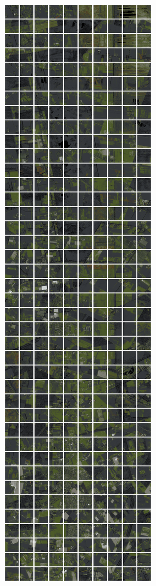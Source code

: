 <html>
<div>
<img src="https://github.com/HakkaTjakka/NL_TILE_MAP/blob/main/18/625/-1027/r.6250.-10270.png" height="44" width="44">
<img src="https://github.com/HakkaTjakka/NL_TILE_MAP/blob/main/18/625/-1027/r.6251.-10270.png" height="44" width="44">
<img src="https://github.com/HakkaTjakka/NL_TILE_MAP/blob/main/18/625/-1027/r.6252.-10270.png" height="44" width="44">
<img src="https://github.com/HakkaTjakka/NL_TILE_MAP/blob/main/18/625/-1027/r.6253.-10270.png" height="44" width="44">
<img src="https://github.com/HakkaTjakka/NL_TILE_MAP/blob/main/18/625/-1027/r.6254.-10270.png" height="44" width="44">
<img src="https://github.com/HakkaTjakka/NL_TILE_MAP/blob/main/18/625/-1027/r.6255.-10270.png" height="44" width="44">
<img src="https://github.com/HakkaTjakka/NL_TILE_MAP/blob/main/18/625/-1027/r.6256.-10270.png" height="44" width="44">
<img src="https://github.com/HakkaTjakka/NL_TILE_MAP/blob/main/18/625/-1027/r.6257.-10270.png" height="44" width="44">
<img src="https://github.com/HakkaTjakka/NL_TILE_MAP/blob/main/18/625/-1027/r.6258.-10270.png" height="44" width="44">
<img src="https://github.com/HakkaTjakka/NL_TILE_MAP/blob/main/18/625/-1027/r.6259.-10270.png" height="44" width="44">
<img src="https://github.com/HakkaTjakka/NL_TILE_MAP/blob/main/18/626/-1027/r.6260.-10270.png" height="44" width="44">
<img src="https://github.com/HakkaTjakka/NL_TILE_MAP/blob/main/18/626/-1027/r.6261.-10270.png" height="44" width="44">
<img src="https://github.com/HakkaTjakka/NL_TILE_MAP/blob/main/18/626/-1027/r.6262.-10270.png" height="44" width="44">
<img src="https://github.com/HakkaTjakka/NL_TILE_MAP/blob/main/18/626/-1027/r.6263.-10270.png" height="44" width="44">
<img src="https://github.com/HakkaTjakka/NL_TILE_MAP/blob/main/18/626/-1027/r.6264.-10270.png" height="44" width="44">
<img src="https://github.com/HakkaTjakka/NL_TILE_MAP/blob/main/18/626/-1027/r.6265.-10270.png" height="44" width="44">
<img src="https://github.com/HakkaTjakka/NL_TILE_MAP/blob/main/18/626/-1027/r.6266.-10270.png" height="44" width="44">
<img src="https://github.com/HakkaTjakka/NL_TILE_MAP/blob/main/18/626/-1027/r.6267.-10270.png" height="44" width="44">
<img src="https://github.com/HakkaTjakka/NL_TILE_MAP/blob/main/18/626/-1027/r.6268.-10270.png" height="44" width="44">
<img src="https://github.com/HakkaTjakka/NL_TILE_MAP/blob/main/18/626/-1027/r.6269.-10270.png" height="44" width="44">
<br>
<img src="https://github.com/HakkaTjakka/NL_TILE_MAP/blob/main/18/625/-1027/r.6250.-10269.png" height="44" width="44">
<img src="https://github.com/HakkaTjakka/NL_TILE_MAP/blob/main/18/625/-1027/r.6251.-10269.png" height="44" width="44">
<img src="https://github.com/HakkaTjakka/NL_TILE_MAP/blob/main/18/625/-1027/r.6252.-10269.png" height="44" width="44">
<img src="https://github.com/HakkaTjakka/NL_TILE_MAP/blob/main/18/625/-1027/r.6253.-10269.png" height="44" width="44">
<img src="https://github.com/HakkaTjakka/NL_TILE_MAP/blob/main/18/625/-1027/r.6254.-10269.png" height="44" width="44">
<img src="https://github.com/HakkaTjakka/NL_TILE_MAP/blob/main/18/625/-1027/r.6255.-10269.png" height="44" width="44">
<img src="https://github.com/HakkaTjakka/NL_TILE_MAP/blob/main/18/625/-1027/r.6256.-10269.png" height="44" width="44">
<img src="https://github.com/HakkaTjakka/NL_TILE_MAP/blob/main/18/625/-1027/r.6257.-10269.png" height="44" width="44">
<img src="https://github.com/HakkaTjakka/NL_TILE_MAP/blob/main/18/625/-1027/r.6258.-10269.png" height="44" width="44">
<img src="https://github.com/HakkaTjakka/NL_TILE_MAP/blob/main/18/625/-1027/r.6259.-10269.png" height="44" width="44">
<img src="https://github.com/HakkaTjakka/NL_TILE_MAP/blob/main/18/626/-1027/r.6260.-10269.png" height="44" width="44">
<img src="https://github.com/HakkaTjakka/NL_TILE_MAP/blob/main/18/626/-1027/r.6261.-10269.png" height="44" width="44">
<img src="https://github.com/HakkaTjakka/NL_TILE_MAP/blob/main/18/626/-1027/r.6262.-10269.png" height="44" width="44">
<img src="https://github.com/HakkaTjakka/NL_TILE_MAP/blob/main/18/626/-1027/r.6263.-10269.png" height="44" width="44">
<img src="https://github.com/HakkaTjakka/NL_TILE_MAP/blob/main/18/626/-1027/r.6264.-10269.png" height="44" width="44">
<img src="https://github.com/HakkaTjakka/NL_TILE_MAP/blob/main/18/626/-1027/r.6265.-10269.png" height="44" width="44">
<img src="https://github.com/HakkaTjakka/NL_TILE_MAP/blob/main/18/626/-1027/r.6266.-10269.png" height="44" width="44">
<img src="https://github.com/HakkaTjakka/NL_TILE_MAP/blob/main/18/626/-1027/r.6267.-10269.png" height="44" width="44">
<img src="https://github.com/HakkaTjakka/NL_TILE_MAP/blob/main/18/626/-1027/r.6268.-10269.png" height="44" width="44">
<img src="https://github.com/HakkaTjakka/NL_TILE_MAP/blob/main/18/626/-1027/r.6269.-10269.png" height="44" width="44">
<br>
<img src="https://github.com/HakkaTjakka/NL_TILE_MAP/blob/main/18/625/-1027/r.6250.-10268.png" height="44" width="44">
<img src="https://github.com/HakkaTjakka/NL_TILE_MAP/blob/main/18/625/-1027/r.6251.-10268.png" height="44" width="44">
<img src="https://github.com/HakkaTjakka/NL_TILE_MAP/blob/main/18/625/-1027/r.6252.-10268.png" height="44" width="44">
<img src="https://github.com/HakkaTjakka/NL_TILE_MAP/blob/main/18/625/-1027/r.6253.-10268.png" height="44" width="44">
<img src="https://github.com/HakkaTjakka/NL_TILE_MAP/blob/main/18/625/-1027/r.6254.-10268.png" height="44" width="44">
<img src="https://github.com/HakkaTjakka/NL_TILE_MAP/blob/main/18/625/-1027/r.6255.-10268.png" height="44" width="44">
<img src="https://github.com/HakkaTjakka/NL_TILE_MAP/blob/main/18/625/-1027/r.6256.-10268.png" height="44" width="44">
<img src="https://github.com/HakkaTjakka/NL_TILE_MAP/blob/main/18/625/-1027/r.6257.-10268.png" height="44" width="44">
<img src="https://github.com/HakkaTjakka/NL_TILE_MAP/blob/main/18/625/-1027/r.6258.-10268.png" height="44" width="44">
<img src="https://github.com/HakkaTjakka/NL_TILE_MAP/blob/main/18/625/-1027/r.6259.-10268.png" height="44" width="44">
<img src="https://github.com/HakkaTjakka/NL_TILE_MAP/blob/main/18/626/-1027/r.6260.-10268.png" height="44" width="44">
<img src="https://github.com/HakkaTjakka/NL_TILE_MAP/blob/main/18/626/-1027/r.6261.-10268.png" height="44" width="44">
<img src="https://github.com/HakkaTjakka/NL_TILE_MAP/blob/main/18/626/-1027/r.6262.-10268.png" height="44" width="44">
<img src="https://github.com/HakkaTjakka/NL_TILE_MAP/blob/main/18/626/-1027/r.6263.-10268.png" height="44" width="44">
<img src="https://github.com/HakkaTjakka/NL_TILE_MAP/blob/main/18/626/-1027/r.6264.-10268.png" height="44" width="44">
<img src="https://github.com/HakkaTjakka/NL_TILE_MAP/blob/main/18/626/-1027/r.6265.-10268.png" height="44" width="44">
<img src="https://github.com/HakkaTjakka/NL_TILE_MAP/blob/main/18/626/-1027/r.6266.-10268.png" height="44" width="44">
<img src="https://github.com/HakkaTjakka/NL_TILE_MAP/blob/main/18/626/-1027/r.6267.-10268.png" height="44" width="44">
<img src="https://github.com/HakkaTjakka/NL_TILE_MAP/blob/main/18/626/-1027/r.6268.-10268.png" height="44" width="44">
<img src="https://github.com/HakkaTjakka/NL_TILE_MAP/blob/main/18/626/-1027/r.6269.-10268.png" height="44" width="44">
<br>
<img src="https://github.com/HakkaTjakka/NL_TILE_MAP/blob/main/18/625/-1027/r.6250.-10267.png" height="44" width="44">
<img src="https://github.com/HakkaTjakka/NL_TILE_MAP/blob/main/18/625/-1027/r.6251.-10267.png" height="44" width="44">
<img src="https://github.com/HakkaTjakka/NL_TILE_MAP/blob/main/18/625/-1027/r.6252.-10267.png" height="44" width="44">
<img src="https://github.com/HakkaTjakka/NL_TILE_MAP/blob/main/18/625/-1027/r.6253.-10267.png" height="44" width="44">
<img src="https://github.com/HakkaTjakka/NL_TILE_MAP/blob/main/18/625/-1027/r.6254.-10267.png" height="44" width="44">
<img src="https://github.com/HakkaTjakka/NL_TILE_MAP/blob/main/18/625/-1027/r.6255.-10267.png" height="44" width="44">
<img src="https://github.com/HakkaTjakka/NL_TILE_MAP/blob/main/18/625/-1027/r.6256.-10267.png" height="44" width="44">
<img src="https://github.com/HakkaTjakka/NL_TILE_MAP/blob/main/18/625/-1027/r.6257.-10267.png" height="44" width="44">
<img src="https://github.com/HakkaTjakka/NL_TILE_MAP/blob/main/18/625/-1027/r.6258.-10267.png" height="44" width="44">
<img src="https://github.com/HakkaTjakka/NL_TILE_MAP/blob/main/18/625/-1027/r.6259.-10267.png" height="44" width="44">
<img src="https://github.com/HakkaTjakka/NL_TILE_MAP/blob/main/18/626/-1027/r.6260.-10267.png" height="44" width="44">
<img src="https://github.com/HakkaTjakka/NL_TILE_MAP/blob/main/18/626/-1027/r.6261.-10267.png" height="44" width="44">
<img src="https://github.com/HakkaTjakka/NL_TILE_MAP/blob/main/18/626/-1027/r.6262.-10267.png" height="44" width="44">
<img src="https://github.com/HakkaTjakka/NL_TILE_MAP/blob/main/18/626/-1027/r.6263.-10267.png" height="44" width="44">
<img src="https://github.com/HakkaTjakka/NL_TILE_MAP/blob/main/18/626/-1027/r.6264.-10267.png" height="44" width="44">
<img src="https://github.com/HakkaTjakka/NL_TILE_MAP/blob/main/18/626/-1027/r.6265.-10267.png" height="44" width="44">
<img src="https://github.com/HakkaTjakka/NL_TILE_MAP/blob/main/18/626/-1027/r.6266.-10267.png" height="44" width="44">
<img src="https://github.com/HakkaTjakka/NL_TILE_MAP/blob/main/18/626/-1027/r.6267.-10267.png" height="44" width="44">
<img src="https://github.com/HakkaTjakka/NL_TILE_MAP/blob/main/18/626/-1027/r.6268.-10267.png" height="44" width="44">
<img src="https://github.com/HakkaTjakka/NL_TILE_MAP/blob/main/18/626/-1027/r.6269.-10267.png" height="44" width="44">
<br>
<img src="https://github.com/HakkaTjakka/NL_TILE_MAP/blob/main/18/625/-1027/r.6250.-10266.png" height="44" width="44">
<img src="https://github.com/HakkaTjakka/NL_TILE_MAP/blob/main/18/625/-1027/r.6251.-10266.png" height="44" width="44">
<img src="https://github.com/HakkaTjakka/NL_TILE_MAP/blob/main/18/625/-1027/r.6252.-10266.png" height="44" width="44">
<img src="https://github.com/HakkaTjakka/NL_TILE_MAP/blob/main/18/625/-1027/r.6253.-10266.png" height="44" width="44">
<img src="https://github.com/HakkaTjakka/NL_TILE_MAP/blob/main/18/625/-1027/r.6254.-10266.png" height="44" width="44">
<img src="https://github.com/HakkaTjakka/NL_TILE_MAP/blob/main/18/625/-1027/r.6255.-10266.png" height="44" width="44">
<img src="https://github.com/HakkaTjakka/NL_TILE_MAP/blob/main/18/625/-1027/r.6256.-10266.png" height="44" width="44">
<img src="https://github.com/HakkaTjakka/NL_TILE_MAP/blob/main/18/625/-1027/r.6257.-10266.png" height="44" width="44">
<img src="https://github.com/HakkaTjakka/NL_TILE_MAP/blob/main/18/625/-1027/r.6258.-10266.png" height="44" width="44">
<img src="https://github.com/HakkaTjakka/NL_TILE_MAP/blob/main/18/625/-1027/r.6259.-10266.png" height="44" width="44">
<img src="https://github.com/HakkaTjakka/NL_TILE_MAP/blob/main/18/626/-1027/r.6260.-10266.png" height="44" width="44">
<img src="https://github.com/HakkaTjakka/NL_TILE_MAP/blob/main/18/626/-1027/r.6261.-10266.png" height="44" width="44">
<img src="https://github.com/HakkaTjakka/NL_TILE_MAP/blob/main/18/626/-1027/r.6262.-10266.png" height="44" width="44">
<img src="https://github.com/HakkaTjakka/NL_TILE_MAP/blob/main/18/626/-1027/r.6263.-10266.png" height="44" width="44">
<img src="https://github.com/HakkaTjakka/NL_TILE_MAP/blob/main/18/626/-1027/r.6264.-10266.png" height="44" width="44">
<img src="https://github.com/HakkaTjakka/NL_TILE_MAP/blob/main/18/626/-1027/r.6265.-10266.png" height="44" width="44">
<img src="https://github.com/HakkaTjakka/NL_TILE_MAP/blob/main/18/626/-1027/r.6266.-10266.png" height="44" width="44">
<img src="https://github.com/HakkaTjakka/NL_TILE_MAP/blob/main/18/626/-1027/r.6267.-10266.png" height="44" width="44">
<img src="https://github.com/HakkaTjakka/NL_TILE_MAP/blob/main/18/626/-1027/r.6268.-10266.png" height="44" width="44">
<img src="https://github.com/HakkaTjakka/NL_TILE_MAP/blob/main/18/626/-1027/r.6269.-10266.png" height="44" width="44">
<br>
<img src="https://github.com/HakkaTjakka/NL_TILE_MAP/blob/main/18/625/-1027/r.6250.-10265.png" height="44" width="44">
<img src="https://github.com/HakkaTjakka/NL_TILE_MAP/blob/main/18/625/-1027/r.6251.-10265.png" height="44" width="44">
<img src="https://github.com/HakkaTjakka/NL_TILE_MAP/blob/main/18/625/-1027/r.6252.-10265.png" height="44" width="44">
<img src="https://github.com/HakkaTjakka/NL_TILE_MAP/blob/main/18/625/-1027/r.6253.-10265.png" height="44" width="44">
<img src="https://github.com/HakkaTjakka/NL_TILE_MAP/blob/main/18/625/-1027/r.6254.-10265.png" height="44" width="44">
<img src="https://github.com/HakkaTjakka/NL_TILE_MAP/blob/main/18/625/-1027/r.6255.-10265.png" height="44" width="44">
<img src="https://github.com/HakkaTjakka/NL_TILE_MAP/blob/main/18/625/-1027/r.6256.-10265.png" height="44" width="44">
<img src="https://github.com/HakkaTjakka/NL_TILE_MAP/blob/main/18/625/-1027/r.6257.-10265.png" height="44" width="44">
<img src="https://github.com/HakkaTjakka/NL_TILE_MAP/blob/main/18/625/-1027/r.6258.-10265.png" height="44" width="44">
<img src="https://github.com/HakkaTjakka/NL_TILE_MAP/blob/main/18/625/-1027/r.6259.-10265.png" height="44" width="44">
<img src="https://github.com/HakkaTjakka/NL_TILE_MAP/blob/main/18/626/-1027/r.6260.-10265.png" height="44" width="44">
<img src="https://github.com/HakkaTjakka/NL_TILE_MAP/blob/main/18/626/-1027/r.6261.-10265.png" height="44" width="44">
<img src="https://github.com/HakkaTjakka/NL_TILE_MAP/blob/main/18/626/-1027/r.6262.-10265.png" height="44" width="44">
<img src="https://github.com/HakkaTjakka/NL_TILE_MAP/blob/main/18/626/-1027/r.6263.-10265.png" height="44" width="44">
<img src="https://github.com/HakkaTjakka/NL_TILE_MAP/blob/main/18/626/-1027/r.6264.-10265.png" height="44" width="44">
<img src="https://github.com/HakkaTjakka/NL_TILE_MAP/blob/main/18/626/-1027/r.6265.-10265.png" height="44" width="44">
<img src="https://github.com/HakkaTjakka/NL_TILE_MAP/blob/main/18/626/-1027/r.6266.-10265.png" height="44" width="44">
<img src="https://github.com/HakkaTjakka/NL_TILE_MAP/blob/main/18/626/-1027/r.6267.-10265.png" height="44" width="44">
<img src="https://github.com/HakkaTjakka/NL_TILE_MAP/blob/main/18/626/-1027/r.6268.-10265.png" height="44" width="44">
<img src="https://github.com/HakkaTjakka/NL_TILE_MAP/blob/main/18/626/-1027/r.6269.-10265.png" height="44" width="44">
<br>
<img src="https://github.com/HakkaTjakka/NL_TILE_MAP/blob/main/18/625/-1027/r.6250.-10264.png" height="44" width="44">
<img src="https://github.com/HakkaTjakka/NL_TILE_MAP/blob/main/18/625/-1027/r.6251.-10264.png" height="44" width="44">
<img src="https://github.com/HakkaTjakka/NL_TILE_MAP/blob/main/18/625/-1027/r.6252.-10264.png" height="44" width="44">
<img src="https://github.com/HakkaTjakka/NL_TILE_MAP/blob/main/18/625/-1027/r.6253.-10264.png" height="44" width="44">
<img src="https://github.com/HakkaTjakka/NL_TILE_MAP/blob/main/18/625/-1027/r.6254.-10264.png" height="44" width="44">
<img src="https://github.com/HakkaTjakka/NL_TILE_MAP/blob/main/18/625/-1027/r.6255.-10264.png" height="44" width="44">
<img src="https://github.com/HakkaTjakka/NL_TILE_MAP/blob/main/18/625/-1027/r.6256.-10264.png" height="44" width="44">
<img src="https://github.com/HakkaTjakka/NL_TILE_MAP/blob/main/18/625/-1027/r.6257.-10264.png" height="44" width="44">
<img src="https://github.com/HakkaTjakka/NL_TILE_MAP/blob/main/18/625/-1027/r.6258.-10264.png" height="44" width="44">
<img src="https://github.com/HakkaTjakka/NL_TILE_MAP/blob/main/18/625/-1027/r.6259.-10264.png" height="44" width="44">
<img src="https://github.com/HakkaTjakka/NL_TILE_MAP/blob/main/18/626/-1027/r.6260.-10264.png" height="44" width="44">
<img src="https://github.com/HakkaTjakka/NL_TILE_MAP/blob/main/18/626/-1027/r.6261.-10264.png" height="44" width="44">
<img src="https://github.com/HakkaTjakka/NL_TILE_MAP/blob/main/18/626/-1027/r.6262.-10264.png" height="44" width="44">
<img src="https://github.com/HakkaTjakka/NL_TILE_MAP/blob/main/18/626/-1027/r.6263.-10264.png" height="44" width="44">
<img src="https://github.com/HakkaTjakka/NL_TILE_MAP/blob/main/18/626/-1027/r.6264.-10264.png" height="44" width="44">
<img src="https://github.com/HakkaTjakka/NL_TILE_MAP/blob/main/18/626/-1027/r.6265.-10264.png" height="44" width="44">
<img src="https://github.com/HakkaTjakka/NL_TILE_MAP/blob/main/18/626/-1027/r.6266.-10264.png" height="44" width="44">
<img src="https://github.com/HakkaTjakka/NL_TILE_MAP/blob/main/18/626/-1027/r.6267.-10264.png" height="44" width="44">
<img src="https://github.com/HakkaTjakka/NL_TILE_MAP/blob/main/18/626/-1027/r.6268.-10264.png" height="44" width="44">
<img src="https://github.com/HakkaTjakka/NL_TILE_MAP/blob/main/18/626/-1027/r.6269.-10264.png" height="44" width="44">
<br>
<img src="https://github.com/HakkaTjakka/NL_TILE_MAP/blob/main/18/625/-1027/r.6250.-10263.png" height="44" width="44">
<img src="https://github.com/HakkaTjakka/NL_TILE_MAP/blob/main/18/625/-1027/r.6251.-10263.png" height="44" width="44">
<img src="https://github.com/HakkaTjakka/NL_TILE_MAP/blob/main/18/625/-1027/r.6252.-10263.png" height="44" width="44">
<img src="https://github.com/HakkaTjakka/NL_TILE_MAP/blob/main/18/625/-1027/r.6253.-10263.png" height="44" width="44">
<img src="https://github.com/HakkaTjakka/NL_TILE_MAP/blob/main/18/625/-1027/r.6254.-10263.png" height="44" width="44">
<img src="https://github.com/HakkaTjakka/NL_TILE_MAP/blob/main/18/625/-1027/r.6255.-10263.png" height="44" width="44">
<img src="https://github.com/HakkaTjakka/NL_TILE_MAP/blob/main/18/625/-1027/r.6256.-10263.png" height="44" width="44">
<img src="https://github.com/HakkaTjakka/NL_TILE_MAP/blob/main/18/625/-1027/r.6257.-10263.png" height="44" width="44">
<img src="https://github.com/HakkaTjakka/NL_TILE_MAP/blob/main/18/625/-1027/r.6258.-10263.png" height="44" width="44">
<img src="https://github.com/HakkaTjakka/NL_TILE_MAP/blob/main/18/625/-1027/r.6259.-10263.png" height="44" width="44">
<img src="https://github.com/HakkaTjakka/NL_TILE_MAP/blob/main/18/626/-1027/r.6260.-10263.png" height="44" width="44">
<img src="https://github.com/HakkaTjakka/NL_TILE_MAP/blob/main/18/626/-1027/r.6261.-10263.png" height="44" width="44">
<img src="https://github.com/HakkaTjakka/NL_TILE_MAP/blob/main/18/626/-1027/r.6262.-10263.png" height="44" width="44">
<img src="https://github.com/HakkaTjakka/NL_TILE_MAP/blob/main/18/626/-1027/r.6263.-10263.png" height="44" width="44">
<img src="https://github.com/HakkaTjakka/NL_TILE_MAP/blob/main/18/626/-1027/r.6264.-10263.png" height="44" width="44">
<img src="https://github.com/HakkaTjakka/NL_TILE_MAP/blob/main/18/626/-1027/r.6265.-10263.png" height="44" width="44">
<img src="https://github.com/HakkaTjakka/NL_TILE_MAP/blob/main/18/626/-1027/r.6266.-10263.png" height="44" width="44">
<img src="https://github.com/HakkaTjakka/NL_TILE_MAP/blob/main/18/626/-1027/r.6267.-10263.png" height="44" width="44">
<img src="https://github.com/HakkaTjakka/NL_TILE_MAP/blob/main/18/626/-1027/r.6268.-10263.png" height="44" width="44">
<img src="https://github.com/HakkaTjakka/NL_TILE_MAP/blob/main/18/626/-1027/r.6269.-10263.png" height="44" width="44">
<br>
<img src="https://github.com/HakkaTjakka/NL_TILE_MAP/blob/main/18/625/-1027/r.6250.-10262.png" height="44" width="44">
<img src="https://github.com/HakkaTjakka/NL_TILE_MAP/blob/main/18/625/-1027/r.6251.-10262.png" height="44" width="44">
<img src="https://github.com/HakkaTjakka/NL_TILE_MAP/blob/main/18/625/-1027/r.6252.-10262.png" height="44" width="44">
<img src="https://github.com/HakkaTjakka/NL_TILE_MAP/blob/main/18/625/-1027/r.6253.-10262.png" height="44" width="44">
<img src="https://github.com/HakkaTjakka/NL_TILE_MAP/blob/main/18/625/-1027/r.6254.-10262.png" height="44" width="44">
<img src="https://github.com/HakkaTjakka/NL_TILE_MAP/blob/main/18/625/-1027/r.6255.-10262.png" height="44" width="44">
<img src="https://github.com/HakkaTjakka/NL_TILE_MAP/blob/main/18/625/-1027/r.6256.-10262.png" height="44" width="44">
<img src="https://github.com/HakkaTjakka/NL_TILE_MAP/blob/main/18/625/-1027/r.6257.-10262.png" height="44" width="44">
<img src="https://github.com/HakkaTjakka/NL_TILE_MAP/blob/main/18/625/-1027/r.6258.-10262.png" height="44" width="44">
<img src="https://github.com/HakkaTjakka/NL_TILE_MAP/blob/main/18/625/-1027/r.6259.-10262.png" height="44" width="44">
<img src="https://github.com/HakkaTjakka/NL_TILE_MAP/blob/main/18/626/-1027/r.6260.-10262.png" height="44" width="44">
<img src="https://github.com/HakkaTjakka/NL_TILE_MAP/blob/main/18/626/-1027/r.6261.-10262.png" height="44" width="44">
<img src="https://github.com/HakkaTjakka/NL_TILE_MAP/blob/main/18/626/-1027/r.6262.-10262.png" height="44" width="44">
<img src="https://github.com/HakkaTjakka/NL_TILE_MAP/blob/main/18/626/-1027/r.6263.-10262.png" height="44" width="44">
<img src="https://github.com/HakkaTjakka/NL_TILE_MAP/blob/main/18/626/-1027/r.6264.-10262.png" height="44" width="44">
<img src="https://github.com/HakkaTjakka/NL_TILE_MAP/blob/main/18/626/-1027/r.6265.-10262.png" height="44" width="44">
<img src="https://github.com/HakkaTjakka/NL_TILE_MAP/blob/main/18/626/-1027/r.6266.-10262.png" height="44" width="44">
<img src="https://github.com/HakkaTjakka/NL_TILE_MAP/blob/main/18/626/-1027/r.6267.-10262.png" height="44" width="44">
<img src="https://github.com/HakkaTjakka/NL_TILE_MAP/blob/main/18/626/-1027/r.6268.-10262.png" height="44" width="44">
<img src="https://github.com/HakkaTjakka/NL_TILE_MAP/blob/main/18/626/-1027/r.6269.-10262.png" height="44" width="44">
<br>
<img src="https://github.com/HakkaTjakka/NL_TILE_MAP/blob/main/18/625/-1027/r.6250.-10261.png" height="44" width="44">
<img src="https://github.com/HakkaTjakka/NL_TILE_MAP/blob/main/18/625/-1027/r.6251.-10261.png" height="44" width="44">
<img src="https://github.com/HakkaTjakka/NL_TILE_MAP/blob/main/18/625/-1027/r.6252.-10261.png" height="44" width="44">
<img src="https://github.com/HakkaTjakka/NL_TILE_MAP/blob/main/18/625/-1027/r.6253.-10261.png" height="44" width="44">
<img src="https://github.com/HakkaTjakka/NL_TILE_MAP/blob/main/18/625/-1027/r.6254.-10261.png" height="44" width="44">
<img src="https://github.com/HakkaTjakka/NL_TILE_MAP/blob/main/18/625/-1027/r.6255.-10261.png" height="44" width="44">
<img src="https://github.com/HakkaTjakka/NL_TILE_MAP/blob/main/18/625/-1027/r.6256.-10261.png" height="44" width="44">
<img src="https://github.com/HakkaTjakka/NL_TILE_MAP/blob/main/18/625/-1027/r.6257.-10261.png" height="44" width="44">
<img src="https://github.com/HakkaTjakka/NL_TILE_MAP/blob/main/18/625/-1027/r.6258.-10261.png" height="44" width="44">
<img src="https://github.com/HakkaTjakka/NL_TILE_MAP/blob/main/18/625/-1027/r.6259.-10261.png" height="44" width="44">
<img src="https://github.com/HakkaTjakka/NL_TILE_MAP/blob/main/18/626/-1027/r.6260.-10261.png" height="44" width="44">
<img src="https://github.com/HakkaTjakka/NL_TILE_MAP/blob/main/18/626/-1027/r.6261.-10261.png" height="44" width="44">
<img src="https://github.com/HakkaTjakka/NL_TILE_MAP/blob/main/18/626/-1027/r.6262.-10261.png" height="44" width="44">
<img src="https://github.com/HakkaTjakka/NL_TILE_MAP/blob/main/18/626/-1027/r.6263.-10261.png" height="44" width="44">
<img src="https://github.com/HakkaTjakka/NL_TILE_MAP/blob/main/18/626/-1027/r.6264.-10261.png" height="44" width="44">
<img src="https://github.com/HakkaTjakka/NL_TILE_MAP/blob/main/18/626/-1027/r.6265.-10261.png" height="44" width="44">
<img src="https://github.com/HakkaTjakka/NL_TILE_MAP/blob/main/18/626/-1027/r.6266.-10261.png" height="44" width="44">
<img src="https://github.com/HakkaTjakka/NL_TILE_MAP/blob/main/18/626/-1027/r.6267.-10261.png" height="44" width="44">
<img src="https://github.com/HakkaTjakka/NL_TILE_MAP/blob/main/18/626/-1027/r.6268.-10261.png" height="44" width="44">
<img src="https://github.com/HakkaTjakka/NL_TILE_MAP/blob/main/18/626/-1027/r.6269.-10261.png" height="44" width="44">
<br>
<img src="https://github.com/HakkaTjakka/NL_TILE_MAP/blob/main/18/625/-1026/r.6250.-10260.png" height="44" width="44">
<img src="https://github.com/HakkaTjakka/NL_TILE_MAP/blob/main/18/625/-1026/r.6251.-10260.png" height="44" width="44">
<img src="https://github.com/HakkaTjakka/NL_TILE_MAP/blob/main/18/625/-1026/r.6252.-10260.png" height="44" width="44">
<img src="https://github.com/HakkaTjakka/NL_TILE_MAP/blob/main/18/625/-1026/r.6253.-10260.png" height="44" width="44">
<img src="https://github.com/HakkaTjakka/NL_TILE_MAP/blob/main/18/625/-1026/r.6254.-10260.png" height="44" width="44">
<img src="https://github.com/HakkaTjakka/NL_TILE_MAP/blob/main/18/625/-1026/r.6255.-10260.png" height="44" width="44">
<img src="https://github.com/HakkaTjakka/NL_TILE_MAP/blob/main/18/625/-1026/r.6256.-10260.png" height="44" width="44">
<img src="https://github.com/HakkaTjakka/NL_TILE_MAP/blob/main/18/625/-1026/r.6257.-10260.png" height="44" width="44">
<img src="https://github.com/HakkaTjakka/NL_TILE_MAP/blob/main/18/625/-1026/r.6258.-10260.png" height="44" width="44">
<img src="https://github.com/HakkaTjakka/NL_TILE_MAP/blob/main/18/625/-1026/r.6259.-10260.png" height="44" width="44">
<img src="https://github.com/HakkaTjakka/NL_TILE_MAP/blob/main/18/626/-1026/r.6260.-10260.png" height="44" width="44">
<img src="https://github.com/HakkaTjakka/NL_TILE_MAP/blob/main/18/626/-1026/r.6261.-10260.png" height="44" width="44">
<img src="https://github.com/HakkaTjakka/NL_TILE_MAP/blob/main/18/626/-1026/r.6262.-10260.png" height="44" width="44">
<img src="https://github.com/HakkaTjakka/NL_TILE_MAP/blob/main/18/626/-1026/r.6263.-10260.png" height="44" width="44">
<img src="https://github.com/HakkaTjakka/NL_TILE_MAP/blob/main/18/626/-1026/r.6264.-10260.png" height="44" width="44">
<img src="https://github.com/HakkaTjakka/NL_TILE_MAP/blob/main/18/626/-1026/r.6265.-10260.png" height="44" width="44">
<img src="https://github.com/HakkaTjakka/NL_TILE_MAP/blob/main/18/626/-1026/r.6266.-10260.png" height="44" width="44">
<img src="https://github.com/HakkaTjakka/NL_TILE_MAP/blob/main/18/626/-1026/r.6267.-10260.png" height="44" width="44">
<img src="https://github.com/HakkaTjakka/NL_TILE_MAP/blob/main/18/626/-1026/r.6268.-10260.png" height="44" width="44">
<img src="https://github.com/HakkaTjakka/NL_TILE_MAP/blob/main/18/626/-1026/r.6269.-10260.png" height="44" width="44">
<br>
<img src="https://github.com/HakkaTjakka/NL_TILE_MAP/blob/main/18/625/-1026/r.6250.-10259.png" height="44" width="44">
<img src="https://github.com/HakkaTjakka/NL_TILE_MAP/blob/main/18/625/-1026/r.6251.-10259.png" height="44" width="44">
<img src="https://github.com/HakkaTjakka/NL_TILE_MAP/blob/main/18/625/-1026/r.6252.-10259.png" height="44" width="44">
<img src="https://github.com/HakkaTjakka/NL_TILE_MAP/blob/main/18/625/-1026/r.6253.-10259.png" height="44" width="44">
<img src="https://github.com/HakkaTjakka/NL_TILE_MAP/blob/main/18/625/-1026/r.6254.-10259.png" height="44" width="44">
<img src="https://github.com/HakkaTjakka/NL_TILE_MAP/blob/main/18/625/-1026/r.6255.-10259.png" height="44" width="44">
<img src="https://github.com/HakkaTjakka/NL_TILE_MAP/blob/main/18/625/-1026/r.6256.-10259.png" height="44" width="44">
<img src="https://github.com/HakkaTjakka/NL_TILE_MAP/blob/main/18/625/-1026/r.6257.-10259.png" height="44" width="44">
<img src="https://github.com/HakkaTjakka/NL_TILE_MAP/blob/main/18/625/-1026/r.6258.-10259.png" height="44" width="44">
<img src="https://github.com/HakkaTjakka/NL_TILE_MAP/blob/main/18/625/-1026/r.6259.-10259.png" height="44" width="44">
<img src="https://github.com/HakkaTjakka/NL_TILE_MAP/blob/main/18/626/-1026/r.6260.-10259.png" height="44" width="44">
<img src="https://github.com/HakkaTjakka/NL_TILE_MAP/blob/main/18/626/-1026/r.6261.-10259.png" height="44" width="44">
<img src="https://github.com/HakkaTjakka/NL_TILE_MAP/blob/main/18/626/-1026/r.6262.-10259.png" height="44" width="44">
<img src="https://github.com/HakkaTjakka/NL_TILE_MAP/blob/main/18/626/-1026/r.6263.-10259.png" height="44" width="44">
<img src="https://github.com/HakkaTjakka/NL_TILE_MAP/blob/main/18/626/-1026/r.6264.-10259.png" height="44" width="44">
<img src="https://github.com/HakkaTjakka/NL_TILE_MAP/blob/main/18/626/-1026/r.6265.-10259.png" height="44" width="44">
<img src="https://github.com/HakkaTjakka/NL_TILE_MAP/blob/main/18/626/-1026/r.6266.-10259.png" height="44" width="44">
<img src="https://github.com/HakkaTjakka/NL_TILE_MAP/blob/main/18/626/-1026/r.6267.-10259.png" height="44" width="44">
<img src="https://github.com/HakkaTjakka/NL_TILE_MAP/blob/main/18/626/-1026/r.6268.-10259.png" height="44" width="44">
<img src="https://github.com/HakkaTjakka/NL_TILE_MAP/blob/main/18/626/-1026/r.6269.-10259.png" height="44" width="44">
<br>
<img src="https://github.com/HakkaTjakka/NL_TILE_MAP/blob/main/18/625/-1026/r.6250.-10258.png" height="44" width="44">
<img src="https://github.com/HakkaTjakka/NL_TILE_MAP/blob/main/18/625/-1026/r.6251.-10258.png" height="44" width="44">
<img src="https://github.com/HakkaTjakka/NL_TILE_MAP/blob/main/18/625/-1026/r.6252.-10258.png" height="44" width="44">
<img src="https://github.com/HakkaTjakka/NL_TILE_MAP/blob/main/18/625/-1026/r.6253.-10258.png" height="44" width="44">
<img src="https://github.com/HakkaTjakka/NL_TILE_MAP/blob/main/18/625/-1026/r.6254.-10258.png" height="44" width="44">
<img src="https://github.com/HakkaTjakka/NL_TILE_MAP/blob/main/18/625/-1026/r.6255.-10258.png" height="44" width="44">
<img src="https://github.com/HakkaTjakka/NL_TILE_MAP/blob/main/18/625/-1026/r.6256.-10258.png" height="44" width="44">
<img src="https://github.com/HakkaTjakka/NL_TILE_MAP/blob/main/18/625/-1026/r.6257.-10258.png" height="44" width="44">
<img src="https://github.com/HakkaTjakka/NL_TILE_MAP/blob/main/18/625/-1026/r.6258.-10258.png" height="44" width="44">
<img src="https://github.com/HakkaTjakka/NL_TILE_MAP/blob/main/18/625/-1026/r.6259.-10258.png" height="44" width="44">
<img src="https://github.com/HakkaTjakka/NL_TILE_MAP/blob/main/18/626/-1026/r.6260.-10258.png" height="44" width="44">
<img src="https://github.com/HakkaTjakka/NL_TILE_MAP/blob/main/18/626/-1026/r.6261.-10258.png" height="44" width="44">
<img src="https://github.com/HakkaTjakka/NL_TILE_MAP/blob/main/18/626/-1026/r.6262.-10258.png" height="44" width="44">
<img src="https://github.com/HakkaTjakka/NL_TILE_MAP/blob/main/18/626/-1026/r.6263.-10258.png" height="44" width="44">
<img src="https://github.com/HakkaTjakka/NL_TILE_MAP/blob/main/18/626/-1026/r.6264.-10258.png" height="44" width="44">
<img src="https://github.com/HakkaTjakka/NL_TILE_MAP/blob/main/18/626/-1026/r.6265.-10258.png" height="44" width="44">
<img src="https://github.com/HakkaTjakka/NL_TILE_MAP/blob/main/18/626/-1026/r.6266.-10258.png" height="44" width="44">
<img src="https://github.com/HakkaTjakka/NL_TILE_MAP/blob/main/18/626/-1026/r.6267.-10258.png" height="44" width="44">
<img src="https://github.com/HakkaTjakka/NL_TILE_MAP/blob/main/18/626/-1026/r.6268.-10258.png" height="44" width="44">
<img src="https://github.com/HakkaTjakka/NL_TILE_MAP/blob/main/18/626/-1026/r.6269.-10258.png" height="44" width="44">
<br>
<img src="https://github.com/HakkaTjakka/NL_TILE_MAP/blob/main/18/625/-1026/r.6250.-10257.png" height="44" width="44">
<img src="https://github.com/HakkaTjakka/NL_TILE_MAP/blob/main/18/625/-1026/r.6251.-10257.png" height="44" width="44">
<img src="https://github.com/HakkaTjakka/NL_TILE_MAP/blob/main/18/625/-1026/r.6252.-10257.png" height="44" width="44">
<img src="https://github.com/HakkaTjakka/NL_TILE_MAP/blob/main/18/625/-1026/r.6253.-10257.png" height="44" width="44">
<img src="https://github.com/HakkaTjakka/NL_TILE_MAP/blob/main/18/625/-1026/r.6254.-10257.png" height="44" width="44">
<img src="https://github.com/HakkaTjakka/NL_TILE_MAP/blob/main/18/625/-1026/r.6255.-10257.png" height="44" width="44">
<img src="https://github.com/HakkaTjakka/NL_TILE_MAP/blob/main/18/625/-1026/r.6256.-10257.png" height="44" width="44">
<img src="https://github.com/HakkaTjakka/NL_TILE_MAP/blob/main/18/625/-1026/r.6257.-10257.png" height="44" width="44">
<img src="https://github.com/HakkaTjakka/NL_TILE_MAP/blob/main/18/625/-1026/r.6258.-10257.png" height="44" width="44">
<img src="https://github.com/HakkaTjakka/NL_TILE_MAP/blob/main/18/625/-1026/r.6259.-10257.png" height="44" width="44">
<img src="https://github.com/HakkaTjakka/NL_TILE_MAP/blob/main/18/626/-1026/r.6260.-10257.png" height="44" width="44">
<img src="https://github.com/HakkaTjakka/NL_TILE_MAP/blob/main/18/626/-1026/r.6261.-10257.png" height="44" width="44">
<img src="https://github.com/HakkaTjakka/NL_TILE_MAP/blob/main/18/626/-1026/r.6262.-10257.png" height="44" width="44">
<img src="https://github.com/HakkaTjakka/NL_TILE_MAP/blob/main/18/626/-1026/r.6263.-10257.png" height="44" width="44">
<img src="https://github.com/HakkaTjakka/NL_TILE_MAP/blob/main/18/626/-1026/r.6264.-10257.png" height="44" width="44">
<img src="https://github.com/HakkaTjakka/NL_TILE_MAP/blob/main/18/626/-1026/r.6265.-10257.png" height="44" width="44">
<img src="https://github.com/HakkaTjakka/NL_TILE_MAP/blob/main/18/626/-1026/r.6266.-10257.png" height="44" width="44">
<img src="https://github.com/HakkaTjakka/NL_TILE_MAP/blob/main/18/626/-1026/r.6267.-10257.png" height="44" width="44">
<img src="https://github.com/HakkaTjakka/NL_TILE_MAP/blob/main/18/626/-1026/r.6268.-10257.png" height="44" width="44">
<img src="https://github.com/HakkaTjakka/NL_TILE_MAP/blob/main/18/626/-1026/r.6269.-10257.png" height="44" width="44">
<br>
<img src="https://github.com/HakkaTjakka/NL_TILE_MAP/blob/main/18/625/-1026/r.6250.-10256.png" height="44" width="44">
<img src="https://github.com/HakkaTjakka/NL_TILE_MAP/blob/main/18/625/-1026/r.6251.-10256.png" height="44" width="44">
<img src="https://github.com/HakkaTjakka/NL_TILE_MAP/blob/main/18/625/-1026/r.6252.-10256.png" height="44" width="44">
<img src="https://github.com/HakkaTjakka/NL_TILE_MAP/blob/main/18/625/-1026/r.6253.-10256.png" height="44" width="44">
<img src="https://github.com/HakkaTjakka/NL_TILE_MAP/blob/main/18/625/-1026/r.6254.-10256.png" height="44" width="44">
<img src="https://github.com/HakkaTjakka/NL_TILE_MAP/blob/main/18/625/-1026/r.6255.-10256.png" height="44" width="44">
<img src="https://github.com/HakkaTjakka/NL_TILE_MAP/blob/main/18/625/-1026/r.6256.-10256.png" height="44" width="44">
<img src="https://github.com/HakkaTjakka/NL_TILE_MAP/blob/main/18/625/-1026/r.6257.-10256.png" height="44" width="44">
<img src="https://github.com/HakkaTjakka/NL_TILE_MAP/blob/main/18/625/-1026/r.6258.-10256.png" height="44" width="44">
<img src="https://github.com/HakkaTjakka/NL_TILE_MAP/blob/main/18/625/-1026/r.6259.-10256.png" height="44" width="44">
<img src="https://github.com/HakkaTjakka/NL_TILE_MAP/blob/main/18/626/-1026/r.6260.-10256.png" height="44" width="44">
<img src="https://github.com/HakkaTjakka/NL_TILE_MAP/blob/main/18/626/-1026/r.6261.-10256.png" height="44" width="44">
<img src="https://github.com/HakkaTjakka/NL_TILE_MAP/blob/main/18/626/-1026/r.6262.-10256.png" height="44" width="44">
<img src="https://github.com/HakkaTjakka/NL_TILE_MAP/blob/main/18/626/-1026/r.6263.-10256.png" height="44" width="44">
<img src="https://github.com/HakkaTjakka/NL_TILE_MAP/blob/main/18/626/-1026/r.6264.-10256.png" height="44" width="44">
<img src="https://github.com/HakkaTjakka/NL_TILE_MAP/blob/main/18/626/-1026/r.6265.-10256.png" height="44" width="44">
<img src="https://github.com/HakkaTjakka/NL_TILE_MAP/blob/main/18/626/-1026/r.6266.-10256.png" height="44" width="44">
<img src="https://github.com/HakkaTjakka/NL_TILE_MAP/blob/main/18/626/-1026/r.6267.-10256.png" height="44" width="44">
<img src="https://github.com/HakkaTjakka/NL_TILE_MAP/blob/main/18/626/-1026/r.6268.-10256.png" height="44" width="44">
<img src="https://github.com/HakkaTjakka/NL_TILE_MAP/blob/main/18/626/-1026/r.6269.-10256.png" height="44" width="44">
<br>
<img src="https://github.com/HakkaTjakka/NL_TILE_MAP/blob/main/18/625/-1026/r.6250.-10255.png" height="44" width="44">
<img src="https://github.com/HakkaTjakka/NL_TILE_MAP/blob/main/18/625/-1026/r.6251.-10255.png" height="44" width="44">
<img src="https://github.com/HakkaTjakka/NL_TILE_MAP/blob/main/18/625/-1026/r.6252.-10255.png" height="44" width="44">
<img src="https://github.com/HakkaTjakka/NL_TILE_MAP/blob/main/18/625/-1026/r.6253.-10255.png" height="44" width="44">
<img src="https://github.com/HakkaTjakka/NL_TILE_MAP/blob/main/18/625/-1026/r.6254.-10255.png" height="44" width="44">
<img src="https://github.com/HakkaTjakka/NL_TILE_MAP/blob/main/18/625/-1026/r.6255.-10255.png" height="44" width="44">
<img src="https://github.com/HakkaTjakka/NL_TILE_MAP/blob/main/18/625/-1026/r.6256.-10255.png" height="44" width="44">
<img src="https://github.com/HakkaTjakka/NL_TILE_MAP/blob/main/18/625/-1026/r.6257.-10255.png" height="44" width="44">
<img src="https://github.com/HakkaTjakka/NL_TILE_MAP/blob/main/18/625/-1026/r.6258.-10255.png" height="44" width="44">
<img src="https://github.com/HakkaTjakka/NL_TILE_MAP/blob/main/18/625/-1026/r.6259.-10255.png" height="44" width="44">
<img src="https://github.com/HakkaTjakka/NL_TILE_MAP/blob/main/18/626/-1026/r.6260.-10255.png" height="44" width="44">
<img src="https://github.com/HakkaTjakka/NL_TILE_MAP/blob/main/18/626/-1026/r.6261.-10255.png" height="44" width="44">
<img src="https://github.com/HakkaTjakka/NL_TILE_MAP/blob/main/18/626/-1026/r.6262.-10255.png" height="44" width="44">
<img src="https://github.com/HakkaTjakka/NL_TILE_MAP/blob/main/18/626/-1026/r.6263.-10255.png" height="44" width="44">
<img src="https://github.com/HakkaTjakka/NL_TILE_MAP/blob/main/18/626/-1026/r.6264.-10255.png" height="44" width="44">
<img src="https://github.com/HakkaTjakka/NL_TILE_MAP/blob/main/18/626/-1026/r.6265.-10255.png" height="44" width="44">
<img src="https://github.com/HakkaTjakka/NL_TILE_MAP/blob/main/18/626/-1026/r.6266.-10255.png" height="44" width="44">
<img src="https://github.com/HakkaTjakka/NL_TILE_MAP/blob/main/18/626/-1026/r.6267.-10255.png" height="44" width="44">
<img src="https://github.com/HakkaTjakka/NL_TILE_MAP/blob/main/18/626/-1026/r.6268.-10255.png" height="44" width="44">
<img src="https://github.com/HakkaTjakka/NL_TILE_MAP/blob/main/18/626/-1026/r.6269.-10255.png" height="44" width="44">
<br>
<img src="https://github.com/HakkaTjakka/NL_TILE_MAP/blob/main/18/625/-1026/r.6250.-10254.png" height="44" width="44">
<img src="https://github.com/HakkaTjakka/NL_TILE_MAP/blob/main/18/625/-1026/r.6251.-10254.png" height="44" width="44">
<img src="https://github.com/HakkaTjakka/NL_TILE_MAP/blob/main/18/625/-1026/r.6252.-10254.png" height="44" width="44">
<img src="https://github.com/HakkaTjakka/NL_TILE_MAP/blob/main/18/625/-1026/r.6253.-10254.png" height="44" width="44">
<img src="https://github.com/HakkaTjakka/NL_TILE_MAP/blob/main/18/625/-1026/r.6254.-10254.png" height="44" width="44">
<img src="https://github.com/HakkaTjakka/NL_TILE_MAP/blob/main/18/625/-1026/r.6255.-10254.png" height="44" width="44">
<img src="https://github.com/HakkaTjakka/NL_TILE_MAP/blob/main/18/625/-1026/r.6256.-10254.png" height="44" width="44">
<img src="https://github.com/HakkaTjakka/NL_TILE_MAP/blob/main/18/625/-1026/r.6257.-10254.png" height="44" width="44">
<img src="https://github.com/HakkaTjakka/NL_TILE_MAP/blob/main/18/625/-1026/r.6258.-10254.png" height="44" width="44">
<img src="https://github.com/HakkaTjakka/NL_TILE_MAP/blob/main/18/625/-1026/r.6259.-10254.png" height="44" width="44">
<img src="https://github.com/HakkaTjakka/NL_TILE_MAP/blob/main/18/626/-1026/r.6260.-10254.png" height="44" width="44">
<img src="https://github.com/HakkaTjakka/NL_TILE_MAP/blob/main/18/626/-1026/r.6261.-10254.png" height="44" width="44">
<img src="https://github.com/HakkaTjakka/NL_TILE_MAP/blob/main/18/626/-1026/r.6262.-10254.png" height="44" width="44">
<img src="https://github.com/HakkaTjakka/NL_TILE_MAP/blob/main/18/626/-1026/r.6263.-10254.png" height="44" width="44">
<img src="https://github.com/HakkaTjakka/NL_TILE_MAP/blob/main/18/626/-1026/r.6264.-10254.png" height="44" width="44">
<img src="https://github.com/HakkaTjakka/NL_TILE_MAP/blob/main/18/626/-1026/r.6265.-10254.png" height="44" width="44">
<img src="https://github.com/HakkaTjakka/NL_TILE_MAP/blob/main/18/626/-1026/r.6266.-10254.png" height="44" width="44">
<img src="https://github.com/HakkaTjakka/NL_TILE_MAP/blob/main/18/626/-1026/r.6267.-10254.png" height="44" width="44">
<img src="https://github.com/HakkaTjakka/NL_TILE_MAP/blob/main/18/626/-1026/r.6268.-10254.png" height="44" width="44">
<img src="https://github.com/HakkaTjakka/NL_TILE_MAP/blob/main/18/626/-1026/r.6269.-10254.png" height="44" width="44">
<br>
<img src="https://github.com/HakkaTjakka/NL_TILE_MAP/blob/main/18/625/-1026/r.6250.-10253.png" height="44" width="44">
<img src="https://github.com/HakkaTjakka/NL_TILE_MAP/blob/main/18/625/-1026/r.6251.-10253.png" height="44" width="44">
<img src="https://github.com/HakkaTjakka/NL_TILE_MAP/blob/main/18/625/-1026/r.6252.-10253.png" height="44" width="44">
<img src="https://github.com/HakkaTjakka/NL_TILE_MAP/blob/main/18/625/-1026/r.6253.-10253.png" height="44" width="44">
<img src="https://github.com/HakkaTjakka/NL_TILE_MAP/blob/main/18/625/-1026/r.6254.-10253.png" height="44" width="44">
<img src="https://github.com/HakkaTjakka/NL_TILE_MAP/blob/main/18/625/-1026/r.6255.-10253.png" height="44" width="44">
<img src="https://github.com/HakkaTjakka/NL_TILE_MAP/blob/main/18/625/-1026/r.6256.-10253.png" height="44" width="44">
<img src="https://github.com/HakkaTjakka/NL_TILE_MAP/blob/main/18/625/-1026/r.6257.-10253.png" height="44" width="44">
<img src="https://github.com/HakkaTjakka/NL_TILE_MAP/blob/main/18/625/-1026/r.6258.-10253.png" height="44" width="44">
<img src="https://github.com/HakkaTjakka/NL_TILE_MAP/blob/main/18/625/-1026/r.6259.-10253.png" height="44" width="44">
<img src="https://github.com/HakkaTjakka/NL_TILE_MAP/blob/main/18/626/-1026/r.6260.-10253.png" height="44" width="44">
<img src="https://github.com/HakkaTjakka/NL_TILE_MAP/blob/main/18/626/-1026/r.6261.-10253.png" height="44" width="44">
<img src="https://github.com/HakkaTjakka/NL_TILE_MAP/blob/main/18/626/-1026/r.6262.-10253.png" height="44" width="44">
<img src="https://github.com/HakkaTjakka/NL_TILE_MAP/blob/main/18/626/-1026/r.6263.-10253.png" height="44" width="44">
<img src="https://github.com/HakkaTjakka/NL_TILE_MAP/blob/main/18/626/-1026/r.6264.-10253.png" height="44" width="44">
<img src="https://github.com/HakkaTjakka/NL_TILE_MAP/blob/main/18/626/-1026/r.6265.-10253.png" height="44" width="44">
<img src="https://github.com/HakkaTjakka/NL_TILE_MAP/blob/main/18/626/-1026/r.6266.-10253.png" height="44" width="44">
<img src="https://github.com/HakkaTjakka/NL_TILE_MAP/blob/main/18/626/-1026/r.6267.-10253.png" height="44" width="44">
<img src="https://github.com/HakkaTjakka/NL_TILE_MAP/blob/main/18/626/-1026/r.6268.-10253.png" height="44" width="44">
<img src="https://github.com/HakkaTjakka/NL_TILE_MAP/blob/main/18/626/-1026/r.6269.-10253.png" height="44" width="44">
<br>
<img src="https://github.com/HakkaTjakka/NL_TILE_MAP/blob/main/18/625/-1026/r.6250.-10252.png" height="44" width="44">
<img src="https://github.com/HakkaTjakka/NL_TILE_MAP/blob/main/18/625/-1026/r.6251.-10252.png" height="44" width="44">
<img src="https://github.com/HakkaTjakka/NL_TILE_MAP/blob/main/18/625/-1026/r.6252.-10252.png" height="44" width="44">
<img src="https://github.com/HakkaTjakka/NL_TILE_MAP/blob/main/18/625/-1026/r.6253.-10252.png" height="44" width="44">
<img src="https://github.com/HakkaTjakka/NL_TILE_MAP/blob/main/18/625/-1026/r.6254.-10252.png" height="44" width="44">
<img src="https://github.com/HakkaTjakka/NL_TILE_MAP/blob/main/18/625/-1026/r.6255.-10252.png" height="44" width="44">
<img src="https://github.com/HakkaTjakka/NL_TILE_MAP/blob/main/18/625/-1026/r.6256.-10252.png" height="44" width="44">
<img src="https://github.com/HakkaTjakka/NL_TILE_MAP/blob/main/18/625/-1026/r.6257.-10252.png" height="44" width="44">
<img src="https://github.com/HakkaTjakka/NL_TILE_MAP/blob/main/18/625/-1026/r.6258.-10252.png" height="44" width="44">
<img src="https://github.com/HakkaTjakka/NL_TILE_MAP/blob/main/18/625/-1026/r.6259.-10252.png" height="44" width="44">
<img src="https://github.com/HakkaTjakka/NL_TILE_MAP/blob/main/18/626/-1026/r.6260.-10252.png" height="44" width="44">
<img src="https://github.com/HakkaTjakka/NL_TILE_MAP/blob/main/18/626/-1026/r.6261.-10252.png" height="44" width="44">
<img src="https://github.com/HakkaTjakka/NL_TILE_MAP/blob/main/18/626/-1026/r.6262.-10252.png" height="44" width="44">
<img src="https://github.com/HakkaTjakka/NL_TILE_MAP/blob/main/18/626/-1026/r.6263.-10252.png" height="44" width="44">
<img src="https://github.com/HakkaTjakka/NL_TILE_MAP/blob/main/18/626/-1026/r.6264.-10252.png" height="44" width="44">
<img src="https://github.com/HakkaTjakka/NL_TILE_MAP/blob/main/18/626/-1026/r.6265.-10252.png" height="44" width="44">
<img src="https://github.com/HakkaTjakka/NL_TILE_MAP/blob/main/18/626/-1026/r.6266.-10252.png" height="44" width="44">
<img src="https://github.com/HakkaTjakka/NL_TILE_MAP/blob/main/18/626/-1026/r.6267.-10252.png" height="44" width="44">
<img src="https://github.com/HakkaTjakka/NL_TILE_MAP/blob/main/18/626/-1026/r.6268.-10252.png" height="44" width="44">
<img src="https://github.com/HakkaTjakka/NL_TILE_MAP/blob/main/18/626/-1026/r.6269.-10252.png" height="44" width="44">
<br>
<img src="https://github.com/HakkaTjakka/NL_TILE_MAP/blob/main/18/625/-1026/r.6250.-10251.png" height="44" width="44">
<img src="https://github.com/HakkaTjakka/NL_TILE_MAP/blob/main/18/625/-1026/r.6251.-10251.png" height="44" width="44">
<img src="https://github.com/HakkaTjakka/NL_TILE_MAP/blob/main/18/625/-1026/r.6252.-10251.png" height="44" width="44">
<img src="https://github.com/HakkaTjakka/NL_TILE_MAP/blob/main/18/625/-1026/r.6253.-10251.png" height="44" width="44">
<img src="https://github.com/HakkaTjakka/NL_TILE_MAP/blob/main/18/625/-1026/r.6254.-10251.png" height="44" width="44">
<img src="https://github.com/HakkaTjakka/NL_TILE_MAP/blob/main/18/625/-1026/r.6255.-10251.png" height="44" width="44">
<img src="https://github.com/HakkaTjakka/NL_TILE_MAP/blob/main/18/625/-1026/r.6256.-10251.png" height="44" width="44">
<img src="https://github.com/HakkaTjakka/NL_TILE_MAP/blob/main/18/625/-1026/r.6257.-10251.png" height="44" width="44">
<img src="https://github.com/HakkaTjakka/NL_TILE_MAP/blob/main/18/625/-1026/r.6258.-10251.png" height="44" width="44">
<img src="https://github.com/HakkaTjakka/NL_TILE_MAP/blob/main/18/625/-1026/r.6259.-10251.png" height="44" width="44">
<img src="https://github.com/HakkaTjakka/NL_TILE_MAP/blob/main/18/626/-1026/r.6260.-10251.png" height="44" width="44">
<img src="https://github.com/HakkaTjakka/NL_TILE_MAP/blob/main/18/626/-1026/r.6261.-10251.png" height="44" width="44">
<img src="https://github.com/HakkaTjakka/NL_TILE_MAP/blob/main/18/626/-1026/r.6262.-10251.png" height="44" width="44">
<img src="https://github.com/HakkaTjakka/NL_TILE_MAP/blob/main/18/626/-1026/r.6263.-10251.png" height="44" width="44">
<img src="https://github.com/HakkaTjakka/NL_TILE_MAP/blob/main/18/626/-1026/r.6264.-10251.png" height="44" width="44">
<img src="https://github.com/HakkaTjakka/NL_TILE_MAP/blob/main/18/626/-1026/r.6265.-10251.png" height="44" width="44">
<img src="https://github.com/HakkaTjakka/NL_TILE_MAP/blob/main/18/626/-1026/r.6266.-10251.png" height="44" width="44">
<img src="https://github.com/HakkaTjakka/NL_TILE_MAP/blob/main/18/626/-1026/r.6267.-10251.png" height="44" width="44">
<img src="https://github.com/HakkaTjakka/NL_TILE_MAP/blob/main/18/626/-1026/r.6268.-10251.png" height="44" width="44">
<img src="https://github.com/HakkaTjakka/NL_TILE_MAP/blob/main/18/626/-1026/r.6269.-10251.png" height="44" width="44">
<br>
</div>
</html>

